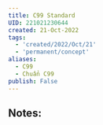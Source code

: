 ```yaml
---
title: C99 Standard
UID: 221021230644
created: 21-Oct-2022
tags:
  - 'created/2022/Oct/21'
  - 'permanent/concept'
aliases:
  - C99
  - Chuẩn C99
publish: False
---
```

## Notes:




